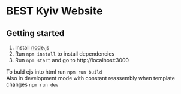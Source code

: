 # BEST Kyiv Website

## Getting started
1. Install [node.js](https://nodejs.org/en/download/current/)
2. Run `npm install` to install dependencies
3. Run `npm start` and go to http://localhost:3000

To buld ejs into html run `npm run build`  
Also in development mode with constant reassembly when template changes `npm run dev`
